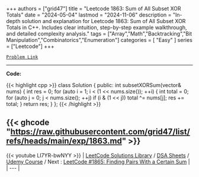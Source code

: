 
+++
authors = ["grid47"]
title = "Leetcode 1863: Sum of All Subset XOR Totals"
date = "2024-05-04"
lastmod = "2024-11-06"
description = "In-depth solution and explanation for Leetcode 1863: Sum of All Subset XOR Totals in C++. Includes clear intuition, step-by-step example walkthrough, and detailed complexity analysis."
tags = ["Array","Math","Backtracking","Bit Manipulation","Combinatorics","Enumeration"]
categories = [
    "Easy"
]
series = ["Leetcode"]
+++



[`Problem Link`](https://leetcode.com/problems/sum-of-all-subset-xor-totals/description/)

---
**Code:**

{{< highlight cpp >}}
class Solution {
public:
    int subsetXORSum(vector<int>& nums) {
        int res = 0;
        for (auto i = 1; i < (1 << nums.size()); ++i) {
            int total = 0;
            for (auto j = 0; j < nums.size(); ++j)
                if (i & (1 << j))
                    total ^= nums[j];
            res += total;
        }
        return res;
    }
};
{{< /highlight >}}

{{< ghcode "https://raw.githubusercontent.com/grid47/list/refs/heads/main/exp/1863.md" >}}
---
{{< youtube LI7YR-bwNYY >}}
| [LeetCode Solutions Library](https://grid47.xyz/leetcode/) / [DSA Sheets](https://grid47.xyz/sheets/) / [Udemy Course](https://grid47.xyz/courses/) / Next : [LeetCode #1865: Finding Pairs With a Certain Sum](https://grid47.xyz/posts/leetcode-1865-finding-pairs-with-a-certain-sum-solution/) |
| --- |
